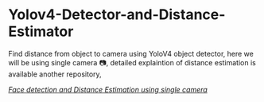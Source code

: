 # Yolov4-Detector-and-Distance-Estimator

Find distance from object to camera using YoloV4 object detector, here we will be using single camera :camera:, detailed explaintion of distance estimation is available 
another repository, 

[*Face detection and Distance Estimation using single camera*](https://github.com/Asadullah-Dal17/Distance_measurement_using_single_camera)
